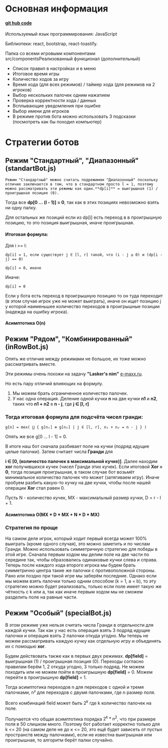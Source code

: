 # Основная информация

#### [git hub code](https://github.com/poituk/StickGame)

Используемый язык программирования: JavaScript

Библиотеки: react, bootstrap, react-toastify.

Папка со всеми игровыми компонентами src/componentsРеализованный функционал (дополнительный)

* Список правил в настройках и в меню
* Итоговое время игры
* Количество ходов за игру
* Время хода (для всех режимов) / таймер хода (для режимов на 2 игроков)
* Выбор нескольких палочек одним нажатием
* Проверка корректности хода / данных
* Всплывающие уведомления при ошибке
* Выбор имени для игроков
* В режиме против бота можно использовать 3 подсказки (посмотреть как бы походил компьютер)

# Стратегии ботов

## Режим "Стандартный", "Диапазонный" (standartBot.js)

    Режим "Стандартный" можно считать подрежимом "Диапазонный" поскольку отличие заключается в том, что в стандартном просто l = 1, поэтому можно рассматривать эти режимы как один.**dp[i]** = выигрышная (1) / проигрышная позиция (0).

Тогда все **dp[0 ... (l - 1)] = 0**, так как в этих позициях невозможно взять ни одну палку.

Для остальных же позиций если из dp[i] есть переход в в проигрышную позицию, то это позиция выигрышная, иначе проигрышная.

#### Итоговая формула:

Для i >= l:

    dp[i] = 1, если существует j ∈ [l, r] такой, что (i - j ≥ 0) и (dp[i - j] == 0)

    dp[i] = 0, иначе

Иначе:

    dp[i] = 0

Если у бота есть переход в проигрышную позицию то он туда переходит (в этом случае игрок уже не может выиграть), иначе он ищет позицию j у которой наименьшее количество переходов в проигрышные позиции (надежда на ошибку игрока).

#### Асимптотика O(n)

## Режим "Рядом", "Комбинированный" (inRowBot.js)

Опять же отличие между режимами не большое, их тоже можно рассматривать вместе.

Эти режимы очень похожи на задачу **"Lasker's nim"** [e-maxx.ru](http://e-maxx.ru/algo/sprague_grundy).

Но есть пару отличий влияющих на формулу.

1. Мы можем брать ограниченное количество палочек.
2. У нас одна операция. Деление одной кучки **n** на две кучки **n1** и **n2**, таких что **n1 + n2 = n - j**, где **j ∈ [l, r]**

### Тогда итоговая формула для подсчёта чисел гранди:

    g[n] = mex( ⋃ { g[n₁] ⊕ g[n₂] | j ∈ [l, r], n₁ + n₂ = n - j } )

Опять же все g[0 ... l - 1] = 0.

В итоге наш бот сначала разбивает поле на кучки (подряд идущие целые палочки). Затем считает числа **Гранди** для

**i ∈ [0, (количество палочек в максимальной кучке)]**. Далее находим **xor** получившихся кучек (чисел Гранди этих кучек). Если итоговой **Xor = 0**, тогда позиция проигрышная, в таком случае бот возьмёт минимальное количество палочек что может (затягиваем игру). Иначе пробуем разбить какую-то кучку на две кучки, чтобы после нашей операции **Xor** стал равен 0.

Пусть N - количество кучек, MX - максимальный размер кучки, D = r - l + 1.

#### Асимптотика O(MX * D * MX + N * D * MX)

### Стратегия по проще

На самом деле игрок, который ходит первый всегда может 100% выиграть (кроме одного случая), это можно заметить и по числам Гранди. Можно использовать симметричную стратегию для победы в этой игре. Сначала первым ходом мы делим поле на две части по середине так, чтобы образовались одинаковые кучки слева и справа. Теперь после каждого хода второго игрока мы будем брать симметрично центра такие же палочки с противоположной стороны. Рано или поздно при такой игре мы заберём последние. Однако если мы можем взять палочки только одним способом (k = 1, a = b), то эту стратегию можно будет реализовать, только если поле имеет такую же чётность с k или a, так как иначе первым ходом мы не сможем разделить поле на равные части.

## Режим "Особый" (specialBot.js)

В этом режиме уже нельзя считать числа Гранди в отдельности для каждой кучки. Так как у нас есть операция взять 3 подряд идущие палочки и операция взять 2 палочки откуда угодно. Мы теперь не можем рассматривать каждую кучку как отдельную игру и объединять их с помощью **xor**.

Будем действовать также как в первых двух режимах. **dp[field]** = выигрышная (1) / проигрышная позиция (0). Переходы согласно правилам берём 1, 2 откуда угодно, 3 только подряд. Не можем походить или не можем пойти в проигрышную **dp[field]** = 0. Можем перейти в проигрышную **dp[field]** = 1.

Тогда асимптотика переходов n для переходов с одной и тремя палочками, n² для  переходов с двумя палочками, где n размер поля.

Всего комбинаций field может быть $2 ^ k$ где k количество палочек на поле.

Получается что общая асимптотика порядка $2 ^ k * n^2$, что при размере поля в 50 слишком много. Поэтому бот работает корректно только для k <= 20 (на самом деле не до к <= 20, это ещё будет зависеть от пустых пространств между палочками), если не известна выигрышная или проигрышная, то алгоритм берёт палки случайно.

